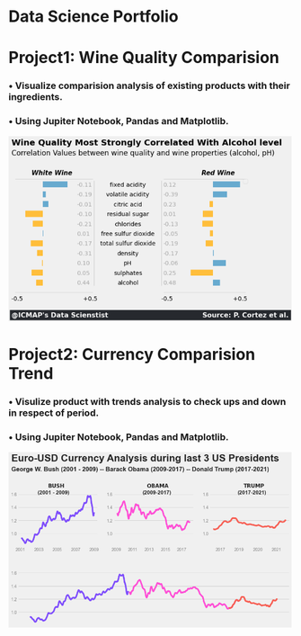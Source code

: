 # Data Science Portfolio

# Project1: Wine Quality Comparision
 
### • Visualize comparision analysis of existing products with their ingredients.
### • Using Jupiter Notebook, Pandas and Matplotlib.

![](https://github.com/visionarybanda/Faizan_Portfolio/blob/main/Wine%20Quality%20Comparision.png)

# Project2: Currency Comparision Trend

### • Visulize product with trends analysis to check ups and down in respect of period.
### • Using Jupiter Notebook, Pandas and Matplotlib.

![](https://github.com/visionarybanda/Faizan_Portfolio/blob/main/Euro%20USD%20currency%20Analysis.png)
